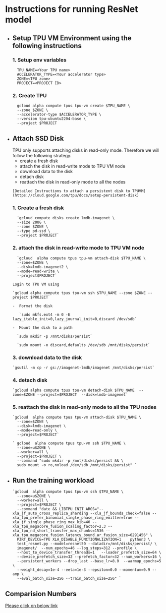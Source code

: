 <h1> Instructions for running ResNet model </h1>


- <h2> Setup TPU VM Environment using the following instructions </h2>

  <h3>1. Setup env variables </h3>

        
        TPU_NAME=<Your TPU name>
        ACCELERATOR_TYPE=<Your accelerator type>
        ZONE=<TPU zone>
        PROJECT=<PROJECT ID>
  <h3>2. Create TPU </h3>

        gcloud alpha compute tpus tpu-vm create $TPU_NAME \
        --zone $ZONE \
        --accelerator-type $ACCELERATOR_TYPE \ 
        --version tpu-ubuntu2204-base \
        --project $PROJECT

- <h2> Attach SSD Disk </h2>
   TPU only supports attaching disks in read-only mode. Therefore we will follow
   the following strategy.

     - create a fresh disk 
     - attach the disk in read-write mode to TPU VM node
     - download data to the disk 
     - detach disk
     - reattach the disk in read-only mode to all the nodes

      [Detailed Instructions to attach a persistent disk to TPUVM](https://cloud.google.com/tpu/docs/setup-persistent-disk)
  <h3>1. Create a fresh disk </h3>

        `gcloud compute disks create lmdb-imagenet \
        --size 200G \
        --zone $ZONE \
        --type pd-ssd \
        --project $PROJECT`
  <h3>2. attach the disk in read-write mode to TPU VM node </h3>

        `gcloud  alpha compute tpus tpu-vm attach-disk $TPU_NAME \
        --zone=$ZONE \
        --disk=lmdb-imagenet2 \
        --mode=read-write \
        --project$PROJECT`

      Login to TPU VM using

      `gcloud alpha compute tpus tpu-vm ssh $TPU_NAME --zone $ZONE --project $PROJECT`

      -  Format the disk
         
         `sudo mkfs.ext4 -m 0 -E lazy_itable_init=0,lazy_journal_init=0,discard /dev/sdb`

      -  Mount the disk to a path

        `sudo mkdir -p /mnt/disks/persist`
      
        `sudo mount -o discard,defaults /dev/sdb /mnt/disks/persist`


  <h3>3. download data to the disk </h3>

      `gsutil -m cp -r gs://imagenet-lmdb/imagenet /mnt/disks/persist`

  <h3>4. detach disk </h3>

      `gcloud alpha compute tpus tpu-vm detach-disk $TPU_NAME  --zone=$ZONE --project=$PROJECT  --disk=lmdb-imagenet`

  <h3>5. reattach the disk in read-only mode to all the TPU nodes </h3>

      `gcloud  alpha compute tpus tpu-vm attach-disk $TPU_NAME \
        --zone=$ZONE \
        --disk=lmdb-imagenet \
        --mode=read-only \
        --project=$PROJECT`

      ` gcloud  alpha compute tpus tpu-vm ssh $TPU_NAME \
        --zone=u$ZONE \
        --worker=all \
        --project=$PROJECT \
        --command "sudo mkdir -p /mnt/disks/persist && \
        sudo mount -o ro,noload /dev/sdb /mnt/disks/persist" `

- <h2> Run the training workload </h2>

      `gcloud  alpha compute tpus tpu-vm ssh $TPU_NAME \
        --zone=u$ZONE \
        --worker=all \
        --project=$PROJECT \
        --command "date && LIBTPU_INIT_ARGS="--xla_jf_auto_cross_replica_sharding --xla_jf_bounds_check=false --xla_tpu_prefer_binomial_single_phase_ring_emitter=true --xla_jf_single_phase_ring_max_kib=40 --xla_tpu_megacore_fusion_scaling_factor=2.3 --xla_tpu_nd_short_transfer_max_chunks=1536 --xla_tpu_megacore_fusion_latency_bound_ar_fusion_size=6291456" \
        PJRT_DEVICE=TPU XLA_DISABLE_FUNCTIONALIZATION=1    python3 \
        test_resnet.py --model=resnet50 --datadir=/mnt/disks/persist/ \
        imagenet/  --num_epochs=46 --log_steps=312 --profile \
        --host_to_device_transfer_threads=1   --loader_prefetch_size=64 \
        --device_prefetch_size=32 --prefetch_factor=32 --num_workers=16 \
        --persistent_workers --drop_last --base_lr=8.0  --warmup_epochs=5 \
        --weight_decay=1e-4 --eeta=1e-3 --epsilon=0.0 --momentum=0.9 --amp \
        --eval_batch_size=256 --train_batch_size=256" `


<h2> Comparision Numbers </h2>

[Please click on below link](https://viewer.diagrams.net/?tags=%7B%7D&highlight=0000ff&edit=_blank&layers=1&nav=1&title=resnetnumbers.drawio#R7LzZtqNI0i74NHXZazEPlwIJIcQ8wx2jmGcQ8PTtrr0zMiKy8q86fXFOdXfFihWxxUbgbm7D95mb%2BT9wvt3vUzQUSp9mzT8wJN3%2FgV%2F%2FgWEogVHgP3jl%2BLrCYMjXhddUpt83%2FXnBKs%2Fs%2B%2BIft61lms2%2F3Lj0fbOUw68Xk77rsmT55Vo0Tf3719vyvvn1rUP0yv5ywUqi5q9XvTJdiu9ZkMif18WsfBV%2FvBlFvn%2FTRn%2Fc%2FH1hLqK0f%2F90Cb%2F9A%2Benvl%2B%2Bfmp3Pmug8P6Qy9f3hL%2F57Y%2BBTVm3%2FDtfGJs46cSbTQa7nuYhiRXy%2BX99P2WLmvV7wt%2BDXY4%2FJADGPcAfy%2FYjKm7LpqUEApKjOGv0fi6Xsu%2FA7%2BN%2BWfoW3NDAX3BRUr%2Bmfu1Svm%2F6Cfw%2BzfJobZafnnBpyhf85tIP4Go0D18LmJd7BsbMfV54%2BeMq8scV%2BKhoif6BX74%2BYsLQvf6B8aXLaeYbed5f%2FQX8US2nuDkv8FMD%2FxFO%2FhKA%2F68l6WcI%2BGEpnOZmuCbhr3h6JTk3zHExCZ4X7mHUzqVjwyS4ID1RaKYmqE2AWYYY6tTRXip130ss7gTRSF61aSCoaat3ZRHkwyYe5T0nJQS59e%2BrGR1wOTDuJB4xz48UVdIvGXwGV88WXq90NtvxE8dX3cv1md3PLGZbfdZYEu8wXPPDmQE3k10F%2FsXjkrleLvzF1n2Lf8M5XlhBgLO7hD0DfnG5Pu4Xx7tcuMtelvCOi1JHHGdcLvX19pTB59djN4PL7XK5W8rlNYPHcdX%2F1mfIgsJT%2B3lWdefEDycYcK1GwCS5yKI%2B0hJE6cS7rmuTeV2ZkyH2r8uIgD6RDcoheNXNkU8oe1ih7q9Ya6dbt3UpjZOd39FkmCNN6zVrPEWb46Z%2BiNPYTIJXhNpH%2BBzj4CnHDeTXg7vmZBgEb4l525ZSYwgEx9syy7SHNOP55i8YSpU%2BiTvcPm8o8G3nBm5c6XOowbPws%2B%2BDXJFxuE7WOecHeSL7%2BbXwSHYmq6viavT1YvB3HJb6JE9yfu8C8BZ13LHssqkRmDzHDtPMGy73avKrnoNHUCfUoGTxYhb8esvocYi%2FHuPdJGnuaFbPmiRRbkK4bRidT7LSiSn4g2Yj4j7RuJfX8q77G9ZqvtzgOdnGQ5KtbTOM98Lw2dD1dfCGlDI6M5gTQXQ7UWJJsmjoh5bG%2B5eIOPaZrBh11uTXvIQsSkqKdH2%2FbBj9nCyX6LeHbIKVfRNZCCUcPpIKioS5Xs%2F9hXc0HefrpkvJ6TndTOHCg9mGPc%2F8h2NFzdfs0SmWau%2F2SBpjpOCXMcxLFyW9ZvhI0T23eJM7NDuaYnrPMExfpc%2FYQ5e0PespTxLgf75k0%2Bj5Ps6vW4xSWdVTovlqlPBr4ODvkq8sTqKbmCTQtsJlXbeNJdfpfICPtDqiUObnEuPQQg%2FMp1OPIggjoukHQdMVv0ElpKgOrIRQ4%2BiybamzNqeGGfeX4%2FFeAleOJtlt9buQNx71mh1om0h6jGq8SeYum7dpWdPJQ5ZZU219fpNDBZtLB3xvxXVdT9MVITC1iicoyw3fcujXRf8g8svqGcaCs3gRxSp%2BrusKrARFs4RBULzziNe5kpXFPctyD%2BVXolbDigMZxY8TU7NcV1XwQPR4ZtEF0UPylfkRadpn46ZZ5DN7PE3DUMv0UGMxrd5N4Woeoo9zr5ePaRPiaI1IpcAANFOGMvKgVgZsMg1EvK1ZkgFvzJn2VHuysHToKuhPunyNlHk3wO0b9cTicIGOD%2BlChi5l4SBmHcQY4dZ24s7kvvse1AjYdDk89iZWaWZDpZY9Y4bMvhbv6ct3q8TjDT%2FTeUFFsUk9KKPZZeFylChUufe4Z1s8zayTx%2BS9wMhkdMOVTtYcGk8lf%2Bs0tEko1wjD8UnqyNaYSZ9QMTcGgZQbNC09u7ijj3W6qZnD0K8joNshTDNqMcXmut33HBgy1BIMJzXGre4fY63DF%2FAPGw1%2BtpnRrjo8UvA0h29FnZVD2q%2FX53oH4q7ATG6EDOCzGNPrw5vSFbxzHMdtBrd57aHQNEWNm1q8kFjbHNNKsqbTsKJV%2Ba3x7fXmPpHjDCaWqu6Vp5DkHegzHBL2Xg4r5fAjJ59bDVSS6x7smsj3ZYiCDlHl%2BFWvvnXtTU8xfG%2BC9gZFIqybqHQP3ZJ5P6DkEnxxrVBKy8HkOAs4wHjTxTOhvJz04SQ5Fs40Lt13y5gIna7l6m8TzZB3yc%2BB8sUjhHLCY%2FHoOCBtOYRPpJSKgJo9gd%2FMWXh5JxpQ%2BVTrLBna8NUUqRWJVRPJ%2FAPes5AU9BBy%2FmKOl0WG82jKLWI9X1mpYonviRgmZydGogdJcRp64OCPkEZpOO1y7INvHgl9lmW5UqwkLjZPDtqtu6%2Fca5CfNng%2BDyfH9NLKID0MN1glYPCSrV7jKSdmT9Zo1Gu%2F12l5o%2BMeIpjLyj3z5XLasvDJYX%2FGDiuoqj2hAFXwao2RPm%2F1PUtlbPY4GvJNeHZYoMdGwkHho2E0nmsNyhI%2B988apXn6PhzxjnC94Kqvw2JHB1Xt4QxxGGzkaPG25RbVyTsZzZk%2FbOCzOKWHujaZwBCb27UFKsIataXtydyYjXmya%2B5LGnuUGk0eK1xifPdv9sYdqTnX5sgffo9tZpeLe5nNE0VmcYci%2B0NPMI2b8XgCiyY%2BvRIouK2EiVTtodjh%2FuAuOK4wNFYQDXQG8LnQ802fyEVCxEKyup57Tm4SKbByTog3bKVJSZJpIDA8XnCBCZ2zkR%2B57x2%2BTm1TzRtbTUWMRaEfW9I8MpYwoyBju%2BOhcqLAF66%2BGaw36a4mlbpqZCg9gf%2B469CvBCvUE19BMh3GNZJo2Mx67e%2BOTqDpY2JcHJq7ZRYh9MFxTuqqvsI3myxPxaK6pQ9B3AcBgCTpXqnqh5CR6HroqrYcIZa9QrPqXvVFSgBMwO2%2BmV%2BobDS4erl0pr%2BbZqC0rWMQVDTITPJy4gHFRb1HUtEpKknpUHIkq95O8SOrHiTlzDoZAO3m6iKTH7tW5jAAmTAKOMcjLmRLJtJQ7iqCArhFkHc8nB0%2Fny1VRGQpwffXQhy5TCZVnGRzz24ahDcnnZ4HTyW7c2DJcmjWBg1ODXIo0Ph%2BxxinmVeVDSi6EbjRO2oUHz1Mx1PPKElUs5%2FaXB9PucylO5dU07GwNU44Bp6LOlMHK058JLu%2Fg7B5T4dfEYI%2Bkh%2FDkIsdn3Fv6CtfXSU7EvtpGNNkTKHFm2kyBwced2XhsFVb136QOBDxSezhB6YcDvWdzM5eI9PSog%2BfJ1MH4wsJNZVX5G2Nk0syKSiyKN%2BeSH5Jss05AF7WAgkjpRSo93KXX%2BKzjgCYA%2B6httcr80i%2BooZyxw7EWE1mO9BVOhp9parlrKQcT0d%2FJCde1%2FsvO3aS9PnxTcJ0J1DFFmUpSNsjdFGMWYl%2Bbcoa90W53DCGoEk9pUIeZ98jy%2BoPZn3F1%2B6cUgw37yjb9J0vQ8PMCVNKJ0ApaVSPu72mnjcJCBI9FO1UbPUMIPZNAogZzJKGgKu3NnFeNGPtpLwhdx3PU58h4eKu3mGjikzTRA9ceB6xdtvdhsVGHITUNteb1tqS5Li4GyjxziLJo%2FOBqSmSW0wtgA4k7KaW7VLS0wBKpe%2BWDp03srBpOCQxQ4jGc4wvZbWW9VNbfWjSo0sAjeS0RqBan8yiqW6L0EZqZnaqalPlgkXg6hNkKW1vgrTpdaZ%2BYC10wyBESMcu8x3qIfh%2Bft%2BPVPKpu37rvI8siY7OHiuF4gDRX2cqnYIXfdmfMB610pJETLich8yksfxxLyrQJkHbrat83%2BNKLmOSnjXLaoV3BBWdIOa9%2BHp5zqzL8mYh4cpQZHszrJ64sa%2FWV82YC5piJBiTJyRhHtaprN4kNl79pQbu2JI7jiUmbq6CKE4psyBl2bl0XZnSPSXI8LnI1SDgF5x8L9jW5GaV9hfkI71Vz5QSysASn6zPECAgZpT1fNqDS%2BlgQcc1i7X7zdj4ZDBrea8sh1KPI%2BEtfCVjLNlY3EmxDHz54DtqddHQf%2FowhtomXBAV3%2Beks1ymMGnZ2lgzvAvCCCS50GuR5u%2FnKVzuh66PWg%2F0NCVGtIlnpoQA0jtYPDgMjNBrGP1KkkVs75GytJJLPk%2BZOstJprCqOd3JuK8BUuRt0t2Yu%2FJj4E81aCH23b4QzAIxGX1POjC%2F5jBnoZOuVb%2F5dUR6UcbulDX7%2FkIWFu3IqxEaZ6TL7O5j%2FHoUmJa%2B3UGUmsurXPrXPKcHe2Of8XGGMy7QRJtVVgdRR4OO62pi0fYy%2Bmav6obd2HruTcfunnmK9NC3GL3J6gdNg6C%2FrMNmbxVBavWEX7crv3UQzKHyZK8rHqE5DvWqjLdDXZlksqc7lgxpp6Qktcbv0x5oH2UTv5nb5irU3mYk02G%2B%2FAfjid2lNRdalwMEefJbbUv6g0r6Tjg8mTlQfO3WVTfFC%2B4j0Ou8S0%2FuiPy92N0KbLeE1huB0CCj5H2WcPas0EYZo9CmvKqlpdmDMESl%2B4OQTLrAHCRZa2OhXw9lrQq7N6za8YHRpjb%2BGL0ylFcz5e1XS09Eo01iD62sawcyHBgXOh2kxqSnvi1Pudge18Q7CPyWB2XazaO8jdttYHGv6qtZLm06xUN8ZxygUueJYXcN2%2FYTPYC8NawPn5DtDYQPoBeqfrQsXpORIliaIz1mK3Scdah96Z5%2BeIpZNjVJPMQdQB582TkDoeIgYEI%2FYgu8peThDjiQzyYl9sTyW8gnNUa%2FJra14oolwHd9oqG3RA%2BTU6mZLyuOTVbOOxj6K4Vglkoi1qRIpXlSgGeq47s5%2B0E%2BlN12iioP1M%2BrKaaxZoRNwue87VWurUZau1JyZM4H%2Bixswc8GGZLAmrgYs2ZcOtzFStnUyIn3%2FeaoN8HdzBahqwen6T2bVd0QhtO8aqbyrijVcg8SYCZnOVmRJmW5JzOTFnq6hg7PhHSm2rMOLrj%2Bqilrq1XxgAkBrjRFT0cqRPO9Lk1W5ND2jELrNIOk7H28NMWPjgbLdr%2BayFg%2BU4ihquhpEqVAYDbweHr3fBE6pVjCUSOq2i30AwYO%2FOlDzJ%2FuHZk0InmzgCR1QLm4F%2FZMKwSQ05plCUmzyMimKY8gF5oozTTfz1xbTpWlCSIZryU961aduXuMB5e5iU0uDJIhqaHwlUkzu6BUZvHB6fn7%2FYYrM5G3tIh0v4fewfcKUsxfXXOe1eMWI4mWNEBsnYP7LkTUwF5v4SOhwqjMmVY2%2Fe39NvKFmV5nmCKhSDJ1buJhkizq7D6ddbpbLSaiUmpa1EF7cqssHZ5XeREcVjKK0jrGeb%2Bwm1V57kofshLQ8VQ7DnALFXmo9W0xmPYeJIZrr56alOuhDEFpiLE2GxjdNkvm0G6VA5rFSQiMKacM3HQGUb%2BTa6HShcQGbjIVOH06m7eCLOUSk0iSeBeBNzc0Ka7mzl6f6w0bEmKz6%2Bjd5TindFQ%2BVRBzxcXZytSt9M%2BFfAvNtomk%2BoTYgl%2B6CZARRNB4AX1dnCdFiJZzIbmbIPT80whuQi8MRnC593fODC7PXuDM6FLWd46LuMi5X7jLhaury%2BOTjgtgOg78uUc6%2BHS5HNzrk44zlKCf4S%2Bu0v1lOJeLdNl5mI578Irj%2FT99Br%2BP5QoYEJlGTKSLGKNp2uWi4GJp6jqCIIyPTeEKYCDFZhNYSZLNYyRUsEih0mzryPodBFK44STbW%2FgTPdjlDoY08qTrYrwqVng0CQeJrGe0JEuS66JATlVVAXEduTQgVChkEzvt%2FTsMV5EvoohcgQPvKjy2JcjGfD%2Fbcx23ltft8tIGKzVcz70v07jXRHK%2FFtBQDjJhMCbLlVJPiSYEsKYdppkgojsHKAV%2BrVxixyBJb7sYZjHTqBsv7SY3Jd4CD6nL9pErrffcvDcRKi9DwTqAu1QSvj%2FkMYrjXshOZzTQT3HD40p9vR8c75HW5rM9Bp5o%2BNFIvYXxHTyEcPEGl8jbx83SFWrxpji6n%2FGCUAruj%2BhNiruTZPmeobVqUGiWYnn4muozx7Y5JhYwf3OWHoFhIL0GMYLHeuMUX7DJHOqzo2lZR4n%2ByWafzN07UIBICR28Q1lkD8WS9CjqTgPeZ2edLebAqo%2F14gpNcUQ5D1aUOgvnvSdFCMmKfi2KLAGc1GvnWDT1IdrEc8Hi5205lmSLTaAtz9fquunrSBLElggGS4GTn2v6qvlWz5l%2BxEazEmV53o0FmCyGzkeuwwiGLLIVrFMPZq63p1L427z5MoaANeB7uXH9gENJUhIEyPWWZzmuVXXSEQvpUY7vYaHh%2BSrL5oLJV67iekC07QWD8%2BaIT455YUZpmvVfn%2Flw3hEbzJsBJv689Pz4Pk6pPs2D4YHe9%2BXr%2F4SV%2Fb%2F0GZ3ciTBwb0qUzHHl5X7K8eymP9LyGl%2FenHN%2F9TOpEIOLqkntJxX2Vi4u1z9lzdLw%2BWZdXrxbAImvkYpPvXExnl7xvskrJSHTw%2BCMyCrf9XWhSKR%2FXAQj4suzrsDH2%2BtxaYKA5%2Bm2SinqdrnxzRj3PEzy4dHixXD5dbF9XRRNAT7arswPj0WRPoKWvi2Ucrf1O6tt%2FokcgaLcZ5%2F%2BYgOTHPSfn5HYKe40%2BpYuAfd0cEdA18rsGfzZWJs6NRh9Ko7vY8eHiFOEsazwmcq7d2TbV8%2BZrNmMjkIdIFvPQ03gDAeM5BV8qj%2FzHtb%2BOT0rD22CM9Gul3enkC%2FWdtC7kaungbSiWO2D7wqrPzV0oB5ZmT6P28W5t%2BM6X6O59WQtj4PgvencG4lCdYrh3PAK5lra9%2B3KDfbffJuL5jvPebE7uplA%2Fu5xDmyUmc2VMSKsWYVyb8B2VMGNgzuQrdImeR6HXRioP%2FsUAfiU5%2BDbX%2B8LVYwe0JFticRShtuEnpJjbg%2FCMOrys03GoE%2FXBICj7d6Lqmoz4SruDVUrr5lj%2FkTuwJBjoVmcGIKNKF2NSv1e9SgegRaQ7SOW6iOP7%2ByBYssQKfh3olXVLaSVR2qdFGjXfzOXb99yb10Qt7pMmv%2FqQ8aPD2mpMVnK0yO85ap0U2e9XhdXGscnzfHt1Z2ahrrlTrX5l5p73Ybry%2FXumq%2B31M0PIDO1tcYEHvZqOJ7ySjdfabjvj0md%2F%2FmtwAfOc%2FGNF%2F9CGu718HPkHBwD%2BFZEEKqHGAMJGt8fO0n8QysN4g4o4o12kcelVyUj4AX8xywBljg4jE0O5%2FtjeEAQzCa8cb9YtcYV6WlqaMpfnlcLoIwi%2FU8dbyDmOknnAUKGuDo0uAIBl8DWWigul%2BzzPYQNzAu%2Fodo6TK%2BSRiIQBEzxM85QER751SYQ5%2FEe9Yux0n0ZPCBg1rr98bIL4Os%2BczdvhlExrPgyX9uln6ULnY2PFyeS1HYpuD%2Fe44D36CeaFfyF%2Bfijgej5xz0XS5a%2FccRnvvZu3d436IOE4%2Fao3tDDKR1fy6%2BByeTb43tk5v%2FnRya4YaDhwZxoinhtLPkM4wUj0M2fUKqwum2is4qrz32zJ5RhlfZ65Sbha89c354uzFfJqMWu91D%2F%2BU38OM0cRQ5Nd15FUVS1IRMlb2r2Ae5lDUUaK1isKJfZlytbPRO0ZdczDLcJoeJRJrPVX164RD1a%2FqZXA2M9boTvLUYnr%2FUNRAxn9eUeWWYt1jpva89w7QR0OdKxHcYEJo3itugVTb9XrsLiq%2FiHh5VexZWg8lvJaQI6OdJBD67vTyLMoBZu4FChopifaHQtXu%2B9PkJVGWY8PijkavbIIVs4xJArnm%2FqS7lf%2BRIx844aPBT4nrF8XKA9ZNP7YfhFOpKX8QZwV2W%2B9s8eWNp72rp5k63aA0Isi%2B4D%2FJy%2F16dWQQJnr3i8vXVl%2BuChernZnCW%2BYb5EFXhFnrzedcr4xT%2BxacMntGW0K1dkORgpcsKNV3a6J0H4OO1OgDE%2FfWKR%2F4D7AHOk3pHW%2FEhTxtRaoU0C8R54HT80UmRjNGbAk7XGGt8kf3qMJl55hp0ACFcCTKvyeG%2BOPTjT9QyMZnUmmLqO1NKqpPfAE0%2Bgvjt%2FIwEQXst2PcSOJMNcfT9uVzaTFUBfMUq9V3Tkcs%2BI9iahqWzIpFkWYOnYw5bWZiFEaZshsgU09d2WnI%2Bwjlimodgcq4K6P5KnsfLdTsxGoWYov7btwkKIiu07igpCqsNtvOfgQeS5rTHcLBYouJs4gRGYYGWbd5rntjl0P5KhbXyQStOSDJUWMYyVUeAAQWEZq%2BPbrevQrTHVvKHIDLsm3W%2FWlUYorxSmT2q2OQntyfLybOC%2FakDlOsZNUNtcE2UEbgyRfPa8lByYxmYA00MukuzvlMLVhfyr1U9IMnUZQAnsJsfO6smqoBpqh5i3G9yT0E3iFsjvbLIvtxFbJi%2FukadAKe4F092bcQFG6PfGa%2BOIbRai2buLuWVk9WD9JEXw%2Brcq437c6pELM7W53K38YKq%2FjkTGSo4LrNfPK21%2BxYhftPMhey23YHSsduI0jllsGG%2BY6Gvewff%2BRMKGYUjWON4V1%2FTtP4fyt9Fcpy94p%2BnqZ%2F87Z%2BoqP9mNilqp04chzKKvyhTPT4RjDH7yiYa%2FKJdIaa1H5JErPdkzm6ZABZMsu%2FNd6FysX3ze7SZP6rKuDMrQ%2BJYrDMOy5Mk%2BWF6tAqxdptjrFodHlsdf5ngdKqx88CTvdICIvELweuRhiIWjJXWqCw%2F7YhOM%2FzBK%2FfJayV%2F0Fs5RkvRYyvSQ5X0urpFSo43b2ykYVa9Mo%2BJ5dBos8dbk%2BGwc0vN3bZkolS%2BGyUNdi7mvtfvT%2B15b9LijsVp%2Fdk67hanvlSHEv2nMqzDh9kZHTeuFG6jgJ%2B%2FqisNDzH%2B7%2FynzhvabVhccf%2Bys516PbsuY%2Ff3OdLVMMu0psTDj1l9u3fCrrXAW9p6mrr1X6knW50n084ZNrICpVyO4x2rbOp7sDrVQsln8IL6ss6tYyeGkv6zbQ9H15YWoZ4p7ZawXbyQOlynC6u9SmA2hF0NsEO6n%2BPhaokBC3%2B9X00KCP4AoccTAk5Mb0NgsLg%2BKOnjC53YUqfX%2B2V%2BNnyI1z%2FQX3xupL%2BWMZoIg3u8zWU1o0VS3fr02%2FfoPg7lmAVk9aFHsD1ezjU%2FiarE3kwMPRTLuzjOPh%2BfdLo%2F%2FGSXAd3vQp%2FWvuz7XqZdefosJiDOIcff0K6wJ5taS4pf8q2WpIHyHYR97CGoQiYYGKzev7U9xUEQzoDnB7Dw%2F20b8g%2F%2FrCLaVfT5m32VA2E3d7BWLf9WJ94u7oiaYElQfl7o9ru8Pi%2FzZTvzl8mGAudZlIPozDFLsKNbKCJJpZVGQg22fGMrcutUA6tmXl1vejQx%2FEwAvWefR1boW1rIMdarhUQDrqDBFHstyXRU%2BS1NJ%2FhsPlmY8x5E9juPHiZwSqbeV0d9o%2BcXbf7GQ8AsFuGmahh7rygVOo2TsqyhYeBTTQt77fUbWQajoEnttqWmaIiM0%2B8l%2F9Au6F02Hae7F%2Bx0b%2FDN5yceLS2OCyVQ1wbXTf%2B1ISf6EDwXauKwbzx8MgqIkPaUtFofbQGmVcTqX8XdLkXW0S8aHZGX0fq%2BaYxDImVq36Qxfe4Acn0CJK8Wltk8dYD1mGcu%2FwXJX3q0m%2Bn3Vdf0OZphFAcZL64%2BMXx4dZHaGM4MjVKrLUb8dMG9VtL%2FLdm2CQvPzxyPIggEguB3IOnlFwxh1kt6SfXS9VnuPTOPxnYckZfNn70ihoxDeKxJoIWbDapAeCH7fHdbzu64R8mXD79uDIw9soQFmoRecPoMr93r3%2F%2BMTb%2BVz3J3JXStBt57rW5sAOgOjLuZ0R3D4FBpMqjtZZAqKu%2F3bmq0AOd2LF5FGzRBDU%2FVLsRD84ILE6nwgS%2ByHO%2F7wnnkPAvr%2BJ19GwAvxtgd3kY%2Fyg%2Bb9Pn6EWAWtdgswIz1kGqd2ZHIex3I%2FQ6XTPc%2FLQ530bWj%2Fj%2BckjdF90QPs%2FspjtgUQ7Z1qdDQvZZFvtLlYt%2FDniLRFu2ddfAiKXHfnS3yG%2BxyxwjKf8icVDFaOonWaaaW7tuevWZbf8Ak2g2n7JT%2B%2B%2F8RN%2FnYlBZRllsYhY1NAYe73b3D347gJeUKq7ezFOvJY9%2Btv2jv2Xj8BdK%2B0keIHMIdq%2FRonH5LrrlyRjOXPyESgDAupMmR%2Fuw8LYZxC4fRqT4AbYx%2BDo3BFeP3d3huTF4TXw3J%2BvVtyrH9y9%2Fiw%2FhIPXx8e%2FjPu0gHNIh%2FUT9EbUmDAlX8e0YP55Mb%2BFa56Vp9s2888yBU%2BbP5fR%2Br%2Fjuy%2FI%2Ft3RybH03ucPz6pgQk37%2BmgbB4zkXL3dHBh6aT6CAI12nxYkEceXQ4d2eguxin9Eqkh6ve4xZcbq1IXrLJYTOr3gPjeHgL4XJ3U7jzjLy%2Fr%2B9b%2BT7xVsW0HYKMzlUK8ADAilfgeLmEjIKWHTa7R%2FfUmmEh1Tjwj%2Flm2IEN9Lo2cp6sr%2BwPEuPBSGMxRW6GukDMW8xgGIgNy0Nk3oY8Bob%2Fcrnz7Zx745ziPd6QbPJBASZ6zP%2BGRUE0TOiKnQ6WaHNso%2BK9j5LLqGR0AUIxmruc%2FjTgYxTynZ%2Flv7v0Mcwd9NKz6K02hh7huMzCjGkS4tlkxFzRiYxvahfF7nrVgRnO9er83LWqLycbUohehuw%2Fn2VNEe8UQLv4bPku7yVf2HHLqxrDaFdZUBsg3Gs9N3sPQZQohxM9pcoi8egdMHQ1X4KPD%2B5ZL2WcvTXr%2BnKuycH%2F%2FX%2BHebUxCUs8OkL4rXedWnXkyf4cn2HHmnxQaguUczLQUf8HXfPk%2BKq47i4Pl9dX4ha29YK70X7C1W%2FbJvv68dj3D8fT6SywzP%2FnR394L90N%2BtohPvtX%2BV9j4v6P676j%2Bs0Z1HR%2B5j7IesPDrvfUhreHC%2BXnjv9tfPIpnxvrXyCK6Bgbuv988udn7dljj8wc3UFGBNKXf89vPqWCqcIRZnm0l%2BkjkKuDv7M29rPlvuWtxevS3%2B9WGpXU4xkAfmq4Kdr1cVOdKpo%2FfY63WF3k%2BIU%2F7XCnt9d78Da8mo%2BT%2FIrOJI45Yfb0RNvZCuCkk36032aO%2BAvNI8QlhMBMwtvF6FcMlqb7IPTc79yta%2FzMUjsYo3ItFgwc%2FErmDLtGH9updS0ae0Ki%2Bi6XtORzD%2Br5cXvzAvVL3qrZnENygG%2FQpdkUnHL31HTELlws%2FgpX5N3rAxBR9Lv5EPQdOAVSdhlmJUD%2BShKGGVmMkmIOE2QSa8BgsS23okEeHZZCv5EaXDDvcKnVjFNm23LK07Hi%2FmTe%2BbTd1xgFLrMnleuJIrXdWQ5M1zJtv3sOjSNKM4xDMPox7yU1gtWVocI9BNesVUs3HWR%2FPSUZpFo1rlshZA7fj%2Bs2m%2FiTVZVgjkfusTfxeLM2WZ%2B3X%2FgJEB2Hs3%2FF8W5BPF8%2B5FzBmPYUBYpDznisz8%2BlVg5iERss7XKfB2zDxREeYpXbtqIDvL5GrwUv7p0Fsmmh2ldikMIgo%2BMooYvG578UqqCssnd9N128vX9kbTtGwmzDuQe0VdtCXXg4XkqVxPdcednfyur4Nfe%2FhYlWg7TEYQ7hdX28vHtHnd3yzw3DAzxar4D6I3oywIg0KyHTjAj%2BS4zJv2%2F2SwywpTcB4GwJkgcYhyfwIl%2Be5FOjD2tgVUDTYuVMW%2Fo5U6dZ23bZqvu44TioAEEN6jQBLqHbfxN%2B3Yk85ET53MBX8JBJZHdFogNUZma0gL1iCzzxu64Z%2FvYlLGp2G69%2FWd3lC6nlbYLYQIDl0PN8BncDizvjxNSQR4C%2Fq0M8Nrgtz0vgfg4WKhJ40bDB4xnt9ufVrHENF%2BXQOcrEN4nUb51k2LxrZDXB11pueYy%2Fww0uPte%2BeQKSm31X16UNjm%2FEMGSZLmCRNcWOMNev66VCjqHI6yWHZsAG%2FtF6WeV5pp8nkb3kcRYTfIXbUYVfYJsI%2BlVzIyWS%2Fe77vwd4kRW8EAUXrDmVZoIcYRfB1v8BaYHD7ESdt%2BPDFdc3yKHZvAPOdQSfiGBZ4kHuvND4uFQarMe3txZ2vQ9ukIaaAVhhVl08SW1IC3OSg2fYs9mAVL0Z3Tp8GrWM6hRKArpVDOsG6i9hufYptbAidqciyaY3ZWeiFhOX9vpSJqy7wE4U8UiXDVzq3Dp8KCIaZCx5ue9j50qLx8Mmr%2FegIjJcq068cR89wmU1y37m78MADsh5S2jTPXBs1vaTwCu%2B2TXV%2FrN6SLwTT2hK5nSd8Vp7r0dnRvk7GlN1Yi79NCv%2B4iCHbnNQHrG361gGvHq9vf5rnJJ%2FB3OuH2L1eRlb6%2B0RnqPulk1SKfPpOxj2hFq3uTvqUMnvbkzFU8s6vM9bFVh9%2FWNOa4aqmZY6TsCiKsp2Y1B3SQpNkhnXkoiZkjjdveOpeP8%2FVphRSiKsCT6Gy9wlbF7k%2B2R0ds9ybSKJruOJC0de4%2B5ytuL4KOXIAv4WkoolkDYlrakmxJRqROUlcYAY3EpM1mWwwiH2WIYJ%2BbviTNBgigNltAPefy6xfr1A%2BSbwpoojv74GR7ruILjNgHtQHtbM0jW9xpA9LPnUjm65s4L0E4WDXkecP6s0hZ9Mpd0thw4O3bWqFNgSklkdkCq1hvzPhRXhKLbYD73KGlBGHTxVA%2FD05Hin7fr%2FxFrkpumwddo%2B7PiWfsDethTukT0CvUtOYZvGcamUOyz1YlEVr7VjX7bMqgF%2FIsiwPW3zlVN3ExhwHagxG%2FW5gaE%2FUInFZGuo67eZ4Q0lwRm1Jdfh3U2fm%2BSk9KM8wp2CXorRtxLIsK4U%2FQ50h05RFG33LyBN3I2lixRQaGZU2o0Dv3ju6uNqjxU4dMB0FOuDMstmxSOQivVXEjn6pYnUmmX7Hkib5tL1Rd5ZKPbhdYC5AZcXsOGS8Y45AiXSDbJaOlYVN9KWtRHdvzaJPyN3P1RMCegYhSpJkvsMuEpxtigLtRrE7mcqROyXwhSPms3ABIviBbhfME%2FGuri0aD24eSeJPCVeRTfJy165AtFDkUAFqmSSZm3N5kdL0Kfr6NMUp5nXxedpZTOM0vpKY1%2FuTAD2h07dxrMFOs5r%2Fji7JhiXz%2FcabuuIgDOt6Faw7j3SdNOK4wvEZlhPHR7GtPRdlw5h02Xg8fbhVJrwLC%2FwbkAS5dakobp0PoqxOHdN8L9z3UWep9bxIA6WhVo1sBjJmRe%2FccGCGC%2FR%2FG7R5z6WnsR1mLyNJjrzCRFsKzZ7z5hl%2Fa83AlRQN%2FvQLPDhCeJCeeDeNlV4WOIGVFd1DbaZMiQ6%2FPwcU93ruohUFy352dPcPW5z27KoZHiycDSQm1jqjp1FOcCPxP69e7m8qbKG0k8RtWwLKZiGWT3M9J5kOeZtq6fV6wbMZ4F%2Fu%2BwCHbFqy%2FW9PhkB%2FnDfR7vesb7NlAnEQ%2BXFKx%2FcRFd9ndPxxuMX7zwMvqD%2BOtSh%2BOuwCp%2F84aOP7kI3Xj0f%2FeQ4FJN9fR1H8LxxLgf3%2F9liKgb3962Mp4v4syPrtYE0VShcXaj3NR9GSK2kSLC25m4j4lACERkxbEBQk6pxc0l%2FlA3bBz511E6XweH8aoWlweX48p2mUqYOe2TPP97MT50%2BkBUiIhu1TaahJOQ7dW3DiogZs9xOJ8SuupQxLssd5eQNucOGHe8v5cJqBxhqfIyKeP46IaL6PiBi%2BjojgHnfji2Ic3xTD%2BUExHl8UQzLN%2F63P6B%2Bed10wWuKBByJjedpmZesGG2fGz1EN1p5tQuVNQl1NEbYs3WKe1QYPNUBMdR7Vez2m4droK3thou%2FNWG%2FddiTPV5pcaMC3zJ2kKF4k2c%2FvZTNNksdt9mTuAv0XL%2BpMpXX2srh4h6JumkK4FYUqrOLMfBGEAUCy6DiXvw5MCKeZvyjDZb5IEx4PgOqkZUkqvYCSRG%2Bff5Q3YJHhyjPDvycK24Zn58RhTG0XjRNKFJa%2F0KpNfoomMOSUEBqlV%2FVDDvaKxrM7OebfpKDTg3F2YZWkT7DqMvjlwVwMsZYcwF7YpagYg67RZtmaCJZQfM58aCYAvesizbKbsG5b16469v28o8v9gevXTLx1E80%2FNXpF10%2FzOkVt%2BfQVsP7c014zbdVHwMKP86RHjPraIBf8hvyap%2BeHGzAaeIADjFM0tkAWTbJxniT1lrBEEMfddaKnqrp2HUAHeVrDG1kXZ7BUx1TYB0P3AXe5OwVryNNp53l6y7qz%2Bs5J3iFGWsR48ab0%2FPSMzCysfVpxBik4OB7AIIggyatPl5y1fdqWwGUwK3anWXKYpk1YCRb8j7sL21i40HQw436OpQ7LV6hpwlg9Fc8uZFwftmoL4oV%2FbU8zC644AOfqOlCiD7XCbLBYaqaVqarzbU3EgkULJGQ5lG5G4vGa1QMKCUWSpaR9YRfdhgY%2FbLmPsRo%2BFFRW%2BzG8u5FxdmjpndHQxF2ybRh5sFTqkz2HZV3LBgi12PtztfolS6mos8xg9lZvodhbkdUbQu1w305Ip3YjqVarXjTuFcHqa0XW7WRIZdNITa7aMbRmb90JpcLMDbofZb5B7wLIM1ZNqd089ulYBowOF7prfb8bh9iXYdL%2B3KK4tnRJa1FHSvO8a0wcWS19zTAQrk4cZQaMvW4WPAqiwrH0NtGblcJzL4I2I179%2BpHlcnlcj7obOSFHoQiZ93myZesPJMPUne%2BSjF364bhumi7W2ffpMDSdfXi9RSZrCtERij5o9HPowT%2FgmTw%2BSzlQSecazY4M724TbHdjp0%2ByKP%2FkOwLGfaIRsYzV45S8vmIxzbdomHSAZLTN%2FIF6dg0i1WD2dzRfHuVjX%2Fa7DdgqShQ3CIQWyo8bwEZdd1qgV5nchZ4gRD7CYPksou%2B6TD4t8tV%2B16OsZ2hO6Wmp50D7IXuunCkwhfyUUCoSxidtR3SMjJKnQeUmYj9RXVqc7YsMswUAg16QUbHXRXtvFN6BdS8iOF3WFJwaG7vhnJ7kmjaLBPkP0uwUOuu4c0MYhjDp6WY%2BpnWjm91M8%2BWGZnmGJjW0j3OIvMZEF8SI1Yzi2BRKKfKhuZzCFMIzL3Kc0rctnhpdZuErATedY5hnEd3%2BFYGnpj88wpTQdevhbQCDkc%2FeIOjYPvkBelgoOUS8NNt8GuJ9utl6iukbrcdmk4ksVis%2FXYmTqU3I3Sp84HFKZ34hS7MZ5P0M51LNh9p1lhWq6%2Bf4IEHAWLsfE5Gmp3kjScG%2F3HhscMmXGTKJzdHCwSdUFz271JLNs0xJib%2BNu2jHC0wfWRPlipZu9M4kB0iqMGuLsJXrzVsXrU48e%2FeH97BncYiQA%2FDtzKGhAydxNT%2BXS%2BWmSVeaN1eEabMzTw6Dsrb2c9TCUe34lA4j7T8wyzQa1pebUYlgrK8j57GYk%2FGCHIP1NzAkKg5RX%2Fd6r7FmQR%2Bh6DiLvlp4yfr%2B4ADegEQ24OLbtl1hm417fzi%2BS6FR4YDAyTt9Clyj9no0Be1StwW5OuP6QAuqc7lbinJYiGU%2B61u2vG5mHbw8nR5W2AjGxAOPZWjsxNtmSfiayM4DSTU%2Bg1Tr7asrQiETNKTXwvqdwdYyQngYMwX61t52rJjZzaBYAdlMQi13QF432bTZYoAe5IUQuQ4j2CcO9NBjDFF4b1A6H1DkzO6jaND57MxvjCXJGbLMT3yJebatECKkTpfS6hgamvc53Icbbpt9yS8Clzmf8bEPacO9rq%2Bmy5aNTEGH21Q%2B0gZll0a3xtJ8m4i5L2DhyYN0Jt%2F8ZCSfYZxuhYeS50T1MHfTqNBvkHZ6itLcrjOzkeiWod0dhCPOFvx%2Bz86bv%2BYeAJOUtcAx%2Bt5HoU%2BRTTatxvo96gHpXcQoujfQfURZNLWYSGHnEWUb27882x%2FNbSeGxfG6AyzL1o8ryj7LK2w7ax7brFvRbUEH%2BTt5BjAyynzZDUujdk7cO4g3unDJ49B0FxuCPQFJJDHFy6bjSGeNo5y8r7rf52uq%2B9FDxtdnPjgdH4aN2i2Y5jIfrxWdE8wGadtQ08clE338uRjIhJ9R2WNXyWb8BsM%2BCc4wyswlnGB1m4H0Jk0illZns213r2l%2B0t%2FVcLntTpNJoIcK9w234cATAQS3ZRELrz5cvf54eHHkhgi%2Bt4dHNXES5CDIkttOm8fmA6FhWhq7NhjVhawfhlTsEGtNbXvQQX1%2F9J729B9LjtQ%2BviA10rN1AbCF2MD0i3TWNYzYtBivSYyj8FgcofPMMy9QaeOkT7OzSLdY4Hi5Mdl%2BcHOgf%2BM2ApJdaVGgMCn%2F%2BazcbmTrjaRh4%2Fre4mYKsBmQIjUVZAoT5NJwhI9mcwhZqr28vx2Z1LjUFvErigcAdzXSlnDWEWIoPqJR%2BV5ZAviCilJo7z4%2FtdgDPh5Nq7XKi1SRu1GruG1CrQH273O7kGe4kbYduXn1OeDZhlrChHR3uwBKW8G0tLbAY9NgimK8F68In25ZyMqBty5gyVmvRMl9uqMxQsUk0x0Sw6qCSADgvAzNllu0RDRmZdN%2B48wnBhO%2BwmKcjDlmzK7niO97R26jxotqhFS3sB4K1Ufcu4QMqp6tL%2BVSiyjHl0fzsSUEvaXHTpaKuHqHiQrONmCRDy3Zf9DDWbETuANbI8p41rAqir65cJXwqbI%2Fpi5F15s1p%2Bv%2BtV4s7YHVw760CuOEOQQk5ubIhXj6rdaZI3ri71g%2BpoQVbeaT%2Fgc32uzgH0%2FcJ9atRW8C%2B3nPctONGqxz2vXZwogSYB%2BYac1vQaKqgMrOpoVb07QQweK6fsIfiM%2Bg2BZ0KUz8pnFMJq84pt8mTHTVw%2BDKDWDWN5QixVQ3V0IcHOvJ%2Bkgr3WjWR9Ev5MGhNirSDOL%2BPCd%2F9qChbJ%2FMbkQJt1kPscF0FkSJu2ykariZUd%2F4LctsYRLN2jxZ6ZmxzBX3YYTIFhhyco7bWehDM3yR8seQbiuE2HJk0gSDS6RWmyFcLer23ERW0T8uHA6pYy%2BJ4VxIq%2BlfsbOZappR4T1oUJI67KCCu1gvPrVxgQcEjK3pUBAKqo6FLHgywqsInoexFkxE95fuYB8CtompbOf%2BqI9ZVcJAZbI7IG7GvXsOM%2Ffshsl0SFhFqh8m83jM66oQ7hZhQE4qYIP8S7m7dqDVqCFOxaYSqcbmqrjdtM3g0gnTLYqiEedTuW8YRqrRWGpCrckLoH2XhzO0b5i64V45cv8%2Fwky9tHY9bfOmUBscKn8aRpJKqtbaodZ1XT%2FGy0ql0Qz7Ql7m8YzVFrOsUGkPWHxCWcfcPKJ7MZVLaeYbKn9amTOrpS%2FtVu6P9ogWZ8Rid4JY%2FLDc4%2F2qu%2F2OUfkWz1jQZTQ1juMgQ53qhiH2MHf19e4Y3mSCvf2dBU7jGlxglDxG%2BmK1wwb4R%2FEmchFqpN6dZCLwe1Bn0y5XB4UuskXsCKrarmQ6nkBtiu5PrPHVED2P1FsdAZ6dv7femFxWWltPo0Q1eySWWMCMw1xvT1%2BMS%2B5WDc91Ok58pbTSCBLtvnvAA3dU82n81iULffleX3tyqPsjCoa0imIF%2B9DViDa%2Bd5STI1KtZb2fZu%2FoB7HSS8y9iOTOMzAU5KOLtfGweE9Ypn%2B73R4PKsnh8RpVsoTu8orTg3ASgmXRg9amsDt3ItR8qd6ue3ty1UBrOwLxtfOod3I%2FZv%2Fn2R5vVbJfWJYkQTCFumz2aFHtBKU2VKq0lqyeCb7ONgSezGpLibtasBGGG2KgRb18OH5wbxasDRRPu6%2FMNUVqJqDGBhgq7U0NMoUkSYbL7nnoPPF7sjZyhKljO42kDpshb59I1FBoOsIG%2FCfPNi52%2BRTOZBmLDonvzkmSPRFNvHaugCnUx2Fp2NWcseNhSDfMfhPAH99wlsKp4ZEU60doHnYx%2BAvTSCCYBg%2FVdtC0cC6XG5cB%2FRbaa7oBsgM3mQ3h%2FR%2BWAfpPfsbd1gIYRpdm0bxFWTqB9szLeVL6csUv7%2BscH7Bko%2B18BwXEi1K3grkEIgtbM5XZXgLjBT2ZxhXJsX%2BaPO8wfwIbME%2F5qwHzp7v9f%2BtuOwU2tnY%2BcFCTM%2FoycKO5tNw7m3y2wEFNwCPhkSQBMw4fhUGEj9DzGvVqIIJqeaS2%2BFGxPgM8W4vLFWbAxnjmx0O6HflzbIDbU7PV92VJCvMHb2XJTQYE2HUlmMGAG9PHcgBP5GvdtRYWy4dRaoCPlIPOmouLDIHfM4ZFWy27udj9uoNQDG6azUGKPGHLiDFqpGfZj3w7yMzmTIuBCz9mj%2Boel0ae7G5wH1%2FT9IpMxYp7Fb6LpnQniCaRKPczmns5qH2atTD0kqw4bJC9YirmpgGPRsut8CaUSOU3E6k8PH0CV%2FFUNhTxWh69nHQfnyAo%2BfpppdVRFTPD4H6mayMCThPn4loJ1V4XXUilgFpnJvssrMcfvq5p4gWj3H0O73WZYiQyPvKAMYz6NSA5unm%2F%2Bxnp2dpSXQLfoiaQIUr1kfioFNcfP0AMX83zCtw2Hdb3U5ZR9U28Q4V9C3QTLnGEzL5cGNgyRcOTWu1xnMb3MsJEmow%2BaUfdY6gd8otlixP6Aw%2BRMozdeyTJVBF%2FxUR%2BE0DkdwtRxDHkUy1%2FS0rIuOtLbUtz9XoHegoB14TgjSUsT2%2B%2FAvZYtkp3vcmvlJ1cQchrPKvoS3Z3AcB2jRpVKxcT8qTQhN6%2BnATxVXY0zhfI%2FmN1ptb3lf1qQ8H%2BLHk66a%2BSp%2FnPkqcG%2Byp5iv4sebou3%2BU7Gvpd8nS3tM76lDylf5Q8KXOqwZKnH%2B9%2BrWHwKXni%2Fix5Arb0KXmS%2FyzEIpfyv6P676j%2BU0clH4cscxitvgqCyfSFWhqKhWc%2BXC8vjpJidUQA5FTbEjYwH%2BYxD8%2FIK3rrep7%2Bp%2FVkiKNCE6Pv0vL0qx0JIo1P05JtJ8u%2Bw%2F1Op%2B%2FK5%2BSOmIXFaoexrua6nouquW8BZzMyR6qheXtKTbWe5TfO6O3il%2FFv0WpU122eFbWG2XHNWGEhSA4wK%2FEQeEh7R5Ng1iW2kFVJITSxHFcosum8opBlOmphi3Zh3d4K9Pif1hM8cevuvm36E1KNM%2FVftnuSsFO7xSJ4QIQ1huAFVPzZpdEwJFLuvJD6Lr4mTioW73eslvv6i4f8FA7CoX011fmB55TuW0CnYicwW20rb0UEmKLOJ1xpK2eKixmJhCuzyivtvQNN5F4bzL2CEADd9i9rLaJTLT%2FNJ8E%2FsU7vKuRIVvuRiR1YNNHC0m4Q19mUKrxsHuvmf4IIpeBsFVi6fIOzx%2FTkQZk17fd2wL4LUqIhhbYDmJ3h5%2Fa9vfpZD3oUNmiD5z4bvrNw9ZxFOGTgyJ3WJolkOX6OyN%2Fl3%2BpX%2BTfkp6uxhdb01b6dwioQ%2FVqknT8mHQ4Ii9KtjXb1mmPx48U7q%2FM85XJZptATSjJ53tEldiXfPXIQiz0ppGn5f1rBecizfFsW2EwW4FMaH9OTALyJTD95rylkvXU4QFSKfA4Fz7oBdSuM1haqYj2B%2BNQVo7ni9XUwDKtv%2BK0DoPc5yEkzskAVkb4akK%2FWOevTOrc9S1NYgzGRn%2BMwxvdphvgm%2FFUKjZMIgloyWa7Pz3W%2Fpl9NSdiPljpxoRSufbm%2F2U8FRtvMOE2nnUfGa2cBTvB4huVPXkHNNi4Mx8%2F5Lz4SqSKwqMs72z8FrvRXmx21JWAV%2FCeU%2FWGkDt%2FTX42Yy5%2BNmAAirTV%2BLQugg0L2Cn635O%2FGwn%2FlyT6NmOyKxb5MUVEuw10yuiZUsevq2pc1LcsfdzhWJgB4jYuVXywENkLzKWz5TVbPdWlIwaxI%2FdoFgOy0GRxn3XLT0nLfcTDU7%2B%2FcL54BtnPCgn%2FLA8CFYNHpO4uyFjvDKDcWfYnC%2FGnh5c8fLbwqimEYfmwZy9okybJNh5sUH7fk2sCWbRFIzGqdT%2FtB%2BKMtnD8WrHoIERf8spoAOR%2Fc%2Byf5wgM59vo3rTEu9bZhTwoPab7j7BotZbT4FDzfvxvOaNtCMun5NfXgVfPBb2vme%2FDwgyHGWDwi7mw%2Fpl%2FtOsiPpm7oEeWGnuklG1XzwaO%2FSaqfMxp1pxffzMVPEhl1y8ji3%2BwYHvoBM60%2F6xXPC02FLc9rq2csWRHvRHMlTd%2Bamj1S5HWXf7OCH%2B3aY7tOQ%2BD%2F3%2B1dSbuqSJP%2BNbUHknEpKiKgjAKyYxSZlFHh13cG59yqe8691V8v%2Bnv66e7aKqaQREa8MbwRflOAq2Gj7bO91kDAKWNPw06wrVym8i2ejWHPr023zW97v2GFs7h7Qm%2BKOGZ9i16Cx5tImkglVGmXcqaYR5vfSFZyVpS%2BLqwjtIQIDmN354Kpobg14%2B6xgj7apsm%2FlpvG%2Febe%2FQaRrtN0nXaGSgyjeHMt95WmDVs%2B3lm%2FI7PPRvYILTtVnH458dvNXidXyhX3g3IVHNlv71DTUKuKOlcWO%2F9XzdA8rJRhazqsbCYLlVa8ffkXgwyvKjawzRUCI4RvEpdlT1%2Fy084o8jjfgmxlW3Z2VTJlnbe5fUbHX%2FZsF7AsTYB29jR5m9wuX7UPtB7YKNsvJ2ptGvNdfmD%2FkpGLVS%2FNsugax7FpcYNzA%2F2gtdAi7skrKL1Jv%2Bod9g1EHAWaswdxqsuRwgkU43sS%2BX5b7jzf64ZSmW86D2Tzhj2P%2BTUZTV0vyGMz9bi3z2y30dWr%2Fe0ZlAcTs8Gad%2BUqJ28KEsuERNI0gcbJ3bS%2FrJ2zYbelhirU9fHxODhPotV6j2XnZWm07ub%2BTvax%2Buw%2FiUb6%2BydSeKJXSeS5XR9S2%2BEXbQZ5huUuIW0YkkwdahQ9MTaglutO%2BYYvPt6XweiOs8%2FZIslWIBcONXQIw%2BjCUvLbKzg%2BPbfCfikhiabHqCsuUL9JHrV%2FNjIqQINXo67rM9nswSG3fVKYHGxdfezFKuUSEIwYXer%2FMkrrMZrQLsSg3eUiJs%2BXSrIu7r9YQVLJax9rwt16Q8cgnw90D2pT3hkVsdT02F1Ybuy6mKZZfZfjP5Lyf7XioXqvNMJuZKFo0sTe4%2FV8AAaARD6mEUp7PUmMyv%2FE4j%2BI1KimiEr%2BWuOE8aCtJ02AMOpiJHviFLkSPldBHpTeP6PDu0xtBSxmn%2FIWUZzxWb2%2Fubc8Ow1UaNZMlLqXu1rdhUwbsS9Pc9xlaQTNTcWz56v43seoCY2BWvCbPDXOzP4UW%2FjiQUwJ0LKbUXBDdl%2BNQ8cCkBy8KH89IpscLlXiB%2BTFJb%2FGBX62QiTXq6qlMx907OgIpH6kuYDq2nJNQCTu0UNKlP0dPlXsUh3pOVLDOm%2B57TSaX9DCU1Tb80vt5GZhBuwsHLPvJ6Sytowb3K6ZcP9iH1nT7vOUYF5PUy2%2BejL4RyZ2cfbq%2FLOvBNRusGLK7perrY0klV%2BvfryV%2F9v%2B3j939f%2Firorphg%2FvUHOJCm3F9Ls1q%2BDQOvZzj13b081sw8%2F0UW%2BuM278zqUeaxTuL8xlIVN0ry0ZDuVQL4EwuU7lYivi%2BCSBcTY7YUU0%2BNBc68r19BqvbPf0FzSySS7Yn%2F7ARA226Iet6KfoQYSeV%2BURGtX6aduPVi1nA7BU8Rt9sk8uGPVCa8cgaYnQUVpye8cuOYVdcpbXPTo6eeo%2BkV1yjGOgYMzYIX%2BNW6T8ncfI0RvQ2%2BfDnHRk%2B37nMQeU9AooynEy3syrcX8LKEGO8qJPIq3%2FVtN%2B7HEJuTT7VFg0e6r49GdbkBP3sz5m8ExP4JvTxZU6K3t8T1jbHY4ZkKHMppML65oLBSOixzRlgzi%2FxOCavq0Hl9Qzbxx%2Bo%2F1pLiqbRbBrchd%2FwSgbvcUeAN3bCjfYN6nCz8ey7onHThDFdl1IubnZ%2B3Y1RLXguOSlIhPfv9cAWmfBHvFy3he51dmNqm2psSgQ5YklhgvFqd5JO8B0hygZKE0Ugch%2FPJ7kHQphxM3Z4NzSswWgWf%2FNip2kueTZubrJXf5%2BAraFOKFi%2FsVm%2FG85ef%2Fc1T939T95V7tWgX4UgYKPZaSUW2n31NT5kj%2FCQ%2F3ypVP%2Bdc12zFzpE%2BFHNjX0XTz652p5vpjh1qvB9uv%2FkTBjgWAlV7PpgUNn56KIF1cKr%2FL2S6TEkm%2BJa1iP1%2FXoYhWTAmUhlXdiTy2GtXl81VmP3ugUIGLTfZaghJihObK1Hb%2F6az%2F%2B%2FVCIZdEE1JoseyXHwpuqtaIAkfx0MDLmZQKtGn9gFWBS2FCCp3TwflhBi%2FUeKjR3pGYdf0IQBmTrtfsdqrPL6vf5L4rw4Srl46q%2BPuysoXw9TOXUFK%2BrkSpmR0yQ6lX3PCR4N5ttXbw2x81mfwuAprTZ79Q1SbwRbeuBfQn1Im5eUblkzO19fawBL%2FHUoCxNs%2Bkc8qoIkL1aoGhKgqhZYjfG6As9iIzgmd0bYjJ%2BRD76abrnsiwf9pl%2BihCzIUMhIkJ5gqGVpQ1FP2zZTD1FhywTBJG%2FLjwzWaQ8TSg9WPqdKcksuMpiQgVhcCCDlUAHUQKNpOOtmQHB9%2BkEKfadiBZ6coHH4hw1weHILkuojzIrCVmuT3HJVL3PhrGDkt5L5LDLAe71iC0QT7857jzCF%2F3Tn0ZtJoElIZJOmC9Gkx3MrVrW45xliCQFVOp1d1F3DUlKRlU4WXo%2Fj1C19HZ9f7uHFz5tZd8%2BEFhgYUaDdqwQmqZUcBbuvc5aPB5pnt93GbZS0i7o2Vi1z3LxtNa4wvIkOHqJkufALFxUFMU4kR5a7WDqR%2FnA6IzRNA1KDXmdcxlnaSyk0zqIw8dfTPpgGlJf8BG0fOGhroggpMm3oIiCCRhBcB80wzzzkiQ5w82adJo75sRuiYPRPayFb698qleJ1wE6yh5PIvWMaStCfbYDMc9sUhzE3bMidKVqXKvlU%2B7dU46Czru7zXKuJMg9zyjijlE9339q6GNwjyREeSkX0zLtNqI0Lz7kgadCNhiMeJZM9eB9CYwdLPpHrf46RivZpbcpM3RdIEpZkOW1JVy6pJM7jRALkB%2FeGXUF1bbjWBZZlp2NQTzRf%2FyYezrTTpQ%2BFzRBvOLOeFaknHkqm%2BxChs2RtFGd55nBIl%2Fw0LAx6QffRxSZvhmz0y3uo2crXmjg7CNhtBBpMwATigJ2Xh1lXzQIyUYx3Tt%2FIaEwUIBdmo2XwW5pSEQYDnIFBmsA1ZINtE5%2BxJ9KxTpotXYCqAuWKDWfJm%2BIuHo6eVw8rsx5RfeKPCnXOvV8Lfu7Xy4E8zb4mI7XiQvBa%2FPwWk4RyhNgnKdIJL7HvFEbcuO9KDAeG6A8mcKQiNX28R8%2F%2Bg3gY%2FtGu9trbQqg9wixeCvvEKItXDicpZB0lg2Jp8i%2BZowwHaYsS1Xyj7%2Fo0wn9LqFeXZJI%2BgHvC%2FWBQM1%2Bk87h4LXJct1IezlLycNhlxMtXLGUUAJ77noRi6Eko6xKwnK3vF4bQwFad8SP8ToQsvKpACjUktTOKdvpRLOg%2BZk50zttrVNGoEcruLCTfnO0Gz%2BkxzgZns94ILFQN3Jadn%2BSqGsxhtm1UmMebqFW1p5ABYocj2kv4Y0MDG3sdTrR12yM0xnQPuBQ9dERH0FlCLttKbyePr%2B4IyKwDUDeiYFiKCxCK5E64fnjKUt2a1jMo4Qh8t0m4S6wnEvkb%2Fq9OT4r8GOAsiAWQGa%2FFWitzAVKM%2BfK11ZajAXoM6KbBQ2Njwv0XpC6q9AMVj9Bk4RF9La23FEsi%2FU12gqn3FpE4m546Q2qzsUIchL8aS9D%2BPdCn0A2RJANO%2BSUZFpo3iHGcg%2BzJaWUmolbw%2BT5MJank2Es7%2FQJjKXBon39R%2FtP9REnSVXEQZdaHb%2Bbo8vZCGbgoeX1wnBDVfIsa9sMfTxq6OQJ5raBsJ%2BgsS8TdCe953wLetczT%2Fx0QrQOAfT5gepsI8gGaWaATVMbBGOxLaiuuqaYuQANwHFRkD5XOzOmH7wsa9UHQ4w3jo2Rg5CfIe%2BYzVU2JptwU452FPU8zdoMQ9O3BnlcnWol1H0G9cIpTNyp9y4OVLaR2JOG7icoBZzXaGo9BILRYnOK9ceJQktqFWiJCCq%2FCp2vnc9JSgcRefMgOr3KvTdluY8212eOmMwDngstcEV6787z5MYgvJMvwIENSY6rUd9%2FtgXuqPFVtkplXC6pb0PuyBJc3ZgaCFwd7oE%2BHvbggnW8pEvYXpySMfM9Dzts8E6bGiKI3tp9ghwLdHn4HFgmcbVMZDrspmmpNG5yxMBzq0wrS7BJhygCJRtX5dQb6PpeuNqphf1AtsdBs4nxMLjC2ckljnuJURzzHgGFuMkd7RKS%2BWDekNCSfw7Z7ni5XzYdN3UOIWkOFXrPti8JpllVI1z52da4YVMYUaPzbUW%2B80OkCQ%2FviqUFUa9KDCJBIJHPKdE6XvXGXB9e%2FFMblNAAjdlYoYH2vUQZ%2FOBwvtlvTCgM%2BuQ%2BcVyQQtXXlSylEuOa7SbzOII9S7yZu1VuftCeA%2BuD9qx%2B0p5tsfykPT8%2BaM%2FSn9Tp%2BZM6ffmgTm%2F%2FpE7%2Fe9eA%2FZIX0wwBx2zKjX6E6zb7SnJKezTr7fa%2FiWaNvtKsaf7fyLMGCX48hp%2B%2BO2DEmp8eSQpX%2FAc%3D)
